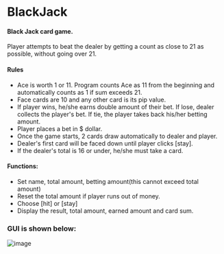 # BlackJack
#### Black Jack card game.  
Player attempts to beat the dealer by getting a count as close to  21 as possible, without going over 21.  
#### Rules
* Ace is worth 1 or 11. Program counts Ace as 11 from the beginning and automatically counts as 1 if sum exceeds 21.  
* Face cards are 10 and any other card is its pip value.  
* If player wins, he/she earns double amount of their bet. If lose, dealer collects the player's bet. If tie, the player takes back his/her betting amount.  
* Player places a bet in $ dollar.
* Once the game starts, 2 cards draw automatically to dealer and player.
* Dealer's first card will be faced down until player clicks [stay].
* If the dealer's total is 16 or under, he/she must take a card.


#### Functions:
* Set name, total amount, betting amount(this cannot exceed total amount)
* Reset the total amount if player runs out of money.
* Choose [hit] or [stay]
* Display the result, total amount, earned amount and card sum.

### GUI is shown below:
![image](https://user-images.githubusercontent.com/89232984/131407623-7adfd0d5-2500-4a1c-9081-34e4c5f59a64.png)

